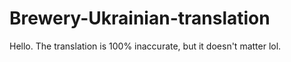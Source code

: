 # Brewery-Ukrainian-translation
Hello. 
The translation is 100% inaccurate, but it doesn't matter lol.
